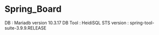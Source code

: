 # Spring_Board
DB : Mariadb version 10.3.17
DB Tool : HeidiSQL
STS version : spring-tool-suite-3.9.9.RELEASE
